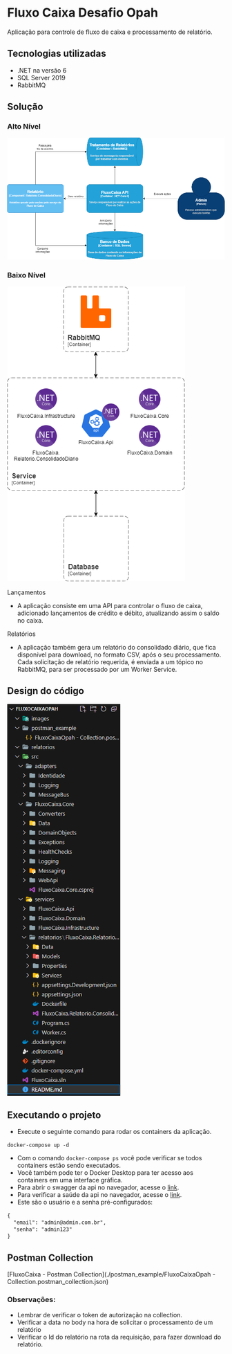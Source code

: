 # Fluxo Caixa Desafio Opah

Aplicação para controle de fluxo de caixa e processamento de relatório.


## Tecnologias utilizadas

- .NET na versão 6
- SQL Server 2019 
- RabbitMQ


## Solução

### Alto Nível

![plot](./images/solucaoOpahAltoNivel.png)

### Baixo Nível

![plot](./images/solucaoOpahBaixoNivel.png)


Lançamentos
  - A aplicação consiste em uma API para controlar o fluxo de caixa, adicionado lançamentos de crédito e débito, atualizando assim o saldo no caixa.

Relatórios
  - A aplicação também gera um relatório do consolidado diário, que fica disponível para download, no formato CSV, após o seu processamento.
  Cada solicitação de relatório requerida, é enviada a um tópico no RabbitMQ, para ser processado por um Worker Service.


## Design do código

![plot](./images/codeDesign.PNG)


## Executando o projeto

- Execute o seguinte comando para rodar os containers da aplicação.
```
docker-compose up -d
```

- Com o comando `docker-compose ps` você pode verificar se todos containers estão sendo executados.
- Você também pode ter o Docker Desktop para ter acesso aos containers em uma interface gráfica.
- Para abrir o swagger da api no navegador, acesse o [link](http://127.0.0.1:8001/swagger/index.html).
- Para verificar a saúde da api no navegador, acesse o [link](http://127.0.0.1:8001/healthz).
- Este são o usuário e a senha pré-configurados:
```
{
  "email": "admin@admin.com.br",
  "senha": "admin123"
}
```

## Postman Collection

[FluxoCaixa - Postman Collection](./postman_example/FluxoCaixaOpah - Collection.postman_collection.json)

### Observações:
- Lembrar de verificar o token de autorização na collection.
- Verificar a data no body na hora de solicitar o processamento de um relatório
- Verificar o Id do relatório na rota da requisição, para fazer download do relatório.
